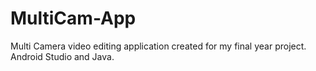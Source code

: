 # MultiCam-App
Multi Camera video editing application created for my final year project. Android Studio and Java.

